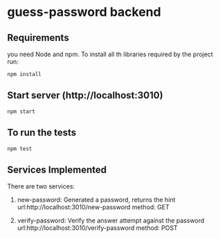 # guess-password backend

## Requirements

you need Node and npm. To install all th libraries required by the project run:

`npm install`

## Start server (http://localhost:3010)

`npm start`

## To run the tests

`npm test`


## Services Implemented

There are two services:

1. new-password: Generated a password, returns the hint
   url:http://localhost:3010/new-password
   method: GET

   
2. verify-password: Verify the answer attempt against the password
   url:http://localhost:3010/verify-password
   method: POST